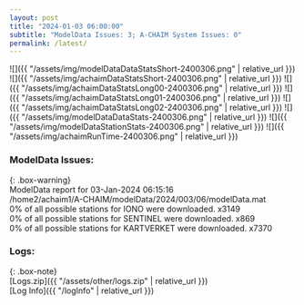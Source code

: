 ```yaml
---
layout: post
title: "2024-01-03 06:00:00"
subtitle: "ModelData Issues: 3; A-CHAIM System Issues: 0"
permalink: /latest/
---
```


![]({{ "/assets/img/modelDataDataStatsShort-2400306.png" | relative_url }})
![]({{ "/assets/img/achaimDataStatsShort-2400306.png" | relative_url }})
![]({{ "/assets/img/achaimDataStatsLong00-2400306.png" | relative_url }})
![]({{ "/assets/img/achaimDataStatsLong01-2400306.png" | relative_url }})
![]({{ "/assets/img/achaimDataStatsLong02-2400306.png" | relative_url }})
![]({{ "/assets/img/modelDataDataStats-2400306.png" | relative_url }})
![]({{ "/assets/img/modelDataStationStats-2400306.png" | relative_url }})
![]({{ "/assets/img/achaimRunTime-2400306.png" | relative_url }})


### ModelData Issues:  
  
{: .box-warning}  
 ModelData report for 03-Jan-2024 06:15:16   
 /home2/achaim1/A-CHAIM/modelData/2024/003/06/modelData.mat   
 0% of all possible stations for IONO were downloaded. x3149   
 0% of all possible stations for SENTINEL were downloaded. x869   
 0% of all possible stations for KARTVERKET were downloaded. x7370   
  


### Logs:  
  
{: .box-note}  
[Logs.zip]({{ "/assets/other/logs.zip" | relative_url }})  
[Log Info]({{ "/logInfo" | relative_url }})  
